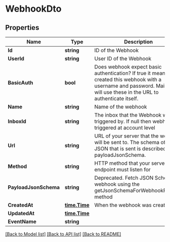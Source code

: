 # WebhookDto

## Properties

Name | Type | Description | Notes
------------ | ------------- | ------------- | -------------
**Id** | **string** | ID of the Webhook | 
**UserId** | **string** | User ID of the Webhook | 
**BasicAuth** | **bool** | Does webhook expect basic authentication? If true it means you created this webhook with a username and password. MailSlurp will use these in the URL to authenticate itself. | 
**Name** | **string** | Name of the webhook | [optional] 
**InboxId** | **string** | The inbox that the Webhook will be triggered by. If null then webhook triggered at account level | [optional] 
**Url** | **string** | URL of your server that the webhook will be sent to. The schema of the JSON that is sent is described by the payloadJsonSchema. | 
**Method** | **string** | HTTP method that your server endpoint must listen for | 
**PayloadJsonSchema** | **string** | Deprecated. Fetch JSON Schema for webhook using the getJsonSchemaForWebhookPayload method | 
**CreatedAt** | [**time.Time**](time.Time) | When the webhook was created | 
**UpdatedAt** | [**time.Time**](time.Time) |  | 
**EventName** | **string** |  | [optional] 

[[Back to Model list]](../README#documentation-for-models) [[Back to API list]](../README#documentation-for-api-endpoints) [[Back to README]](../README)


